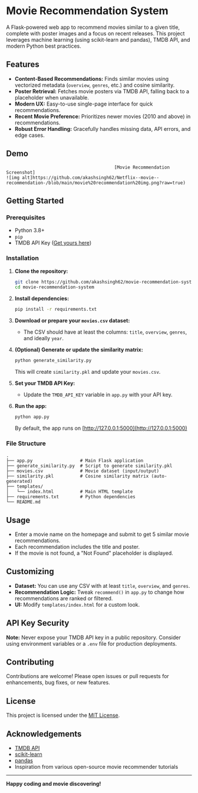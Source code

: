 # Movie Recommendation System

A Flask-powered web app to recommend movies similar to a given title, complete with poster images and a focus on recent releases. This project leverages machine learning (using scikit-learn and pandas), TMDB API, and modern Python best practices.

## Features

- **Content-Based Recommendations:** Finds similar movies using vectorized metadata (`overview`, `genres`, etc.) and cosine similarity.
- **Poster Retrieval:** Fetches movie posters via TMDB API, falling back to a placeholder when unavailable.
- **Modern UX:** Easy-to-use single-page interface for quick recommendations.
- **Recent Movie Preference:** Prioritizes newer movies (2010 and above) in recommendations.
- **Robust Error Handling:** Gracefully handles missing data, API errors, and edge cases.

## Demo

                                             [Movie Recommendation Screenshot]                                                                                       ![img alt]https://github.com/akashsingh62/Netflix--movie--recommendation-/blob/main/movie%20recommendation%20img.png?raw=true)

## Getting Started

### Prerequisites

- Python 3.8+
- `pip`
- TMDB API Key ([Get yours here](https://www.themoviedb.org/documentation/api))

### Installation

1. **Clone the repository:**
   ```bash
   git clone https://github.com/akashsingh62/movie-recommendation-system.git
   cd movie-recommendation-system
   ```

2. **Install dependencies:**
   ```bash
   pip install -r requirements.txt
   ```

3. **Download or prepare your `movies.csv` dataset:**
   - The CSV should have at least the columns: `title`, `overview`, `genres`, and ideally `year`.

4. **(Optional) Generate or update the similarity matrix:**
   ```bash
   python generate_similarity.py
   ```
   This will create `similarity.pkl` and update your `movies.csv`.

5. **Set your TMDB API Key:**
   - Update the `TMDB_API_KEY` variable in `app.py` with your API key.

6. **Run the app:**
   ```bash
   python app.py
   ```
   By default, the app runs on [http://127.0.0.1:5000](http://127.0.0.1:5000)

### File Structure

```
.
├── app.py                  # Main Flask application
├── generate_similarity.py  # Script to generate similarity.pkl
├── movies.csv              # Movie dataset (input/output)
├── similarity.pkl          # Cosine similarity matrix (auto-generated)
├── templates/
│   └── index.html          # Main HTML template
├── requirements.txt        # Python dependencies
└── README.md
```

## Usage

- Enter a movie name on the homepage and submit to get 5 similar movie recommendations.
- Each recommendation includes the title and poster.
- If the movie is not found, a "Not Found" placeholder is displayed.

## Customizing

- **Dataset:** You can use any CSV with at least `title`, `overview`, and `genres`.
- **Recommendation Logic:** Tweak `recommend()` in `app.py` to change how recommendations are ranked or filtered.
- **UI:** Modify `templates/index.html` for a custom look.

## API Key Security

**Note:** Never expose your TMDB API key in a public repository. Consider using environment variables or a `.env` file for production deployments.

## Contributing

Contributions are welcome! Please open issues or pull requests for enhancements, bug fixes, or new features.

## License

This project is licensed under the [MIT License](LICENSE).

## Acknowledgements

- [TMDB API](https://www.themoviedb.org/documentation/api)
- [scikit-learn](https://scikit-learn.org/)
- [pandas](https://pandas.pydata.org/)
- Inspiration from various open-source movie recommender tutorials

---

**Happy coding and movie discovering!**
